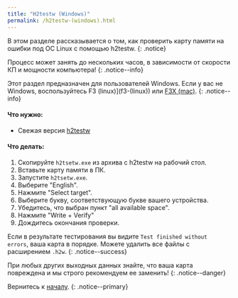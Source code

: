 ```yaml
---
title: "H2testw (Windows)"
permalink: /h2testw-(windows).html
---
```


В этом разделе рассказывается о том, как проверить карту памяти на ошибки под ОС Linux с помощью h2testw.
{: .notice}

Процесс может занять до нескольких часов, в зависимости от скорости КП и мощности компьютера!
{: .notice--info}

Этот раздел предназначен для пользователей Windows. Если у вас не Windows, воспользуйтесь F3 (linux)](f3-(linux)) или [F3X (mac)](f3x-(mac)).
{: .notice--info}

#### Что нужно:

* Свежая версия [h2testw](http://www.heise.de/ct/Redaktion/bo/downloads/h2testw_1.4.zip)

#### Что делать:

1. Скопируйте `h2tsetw.exe` из архива с h2testw на рабочий стол.
4. Вставьте карту памяти в ПК.
3. Запустите `h2tsetw.exe`.
4. Выберите "English".
5. Нажмите "Select target".
6. Выберите букву, соответствующую букве вашего устройства. 
7. Убедитесь, что выбран пункт "all available space".
8. Нажмите "Write + Verify"
9. Дождитесь окончания проверки.

Если в результате тестирования вы видите `Test finished without errors`, ваша карта в порядке. Можете удалить все файлы с расширением `.h2w`.
{: .notice--success}

При любых других выходных данных знайте, что ваша карта повреждена и мы строго рекомендуем ее заменить!
{: .notice--danger}

Вернитесь к [началу](get-started).
{: .notice--primary}
